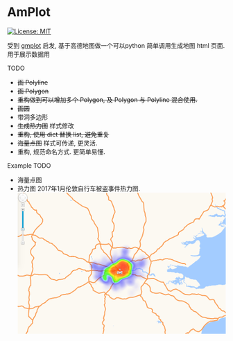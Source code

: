 # AmPlot

[![License: MIT](https://img.shields.io/badge/License-MIT-yellow.svg)](https://opensource.org/licenses/MIT)

   受到 [gmplot](https://github.com/vgm64/gmplot) 启发, 基于高德地图做一个可以python 简单调用生成地图 html 页面. 用于展示数据用
   
TODO

* ~~画 Polyline~~
* ~~画 Polygon~~
* ~~重构做到可以增加多个 Polygon, 及 Polygon 与 Polyline 混合使用.~~
* ~~画圆~~
* 带洞多边形
* ~~生成热力图~~ 样式修改
* ~~重构, 使用 dict 替换 list, 避免重复~~
* ~~海量点图~~ 样式可传递, 更灵活.
* 重构, 规范命名方式. 更简单易懂.


Example TODO
* 海量点图
* 热力图
  2017年1月伦敦自行车被盗事件热力图.
  ![伦敦自行车盗窃热力图](./arts/london-bicycle-theft.png)

